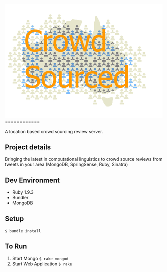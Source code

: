 <img alt="CrowdSourced" src="https://github.com/StephenSmithwick/CrowdSourced/blob/master/assets/logo_with_alpha.png?raw=true" />
============

A location based crowd sourcing review server.

Project details
--------------------
Bringing the latest in computational linguistics to crowd source reviews from tweets in your area
(MongoDB, SpringSense, Ruby, Sinatra)

Dev Environment
---------------
* Ruby 1.9.3
* Bundler
* MongoDB

Setup
-----
`$ bundle install`

To Run
------
1. Start Mongo
`$ rake mongod`    
2. Start Web Application
`$ rake`
    
